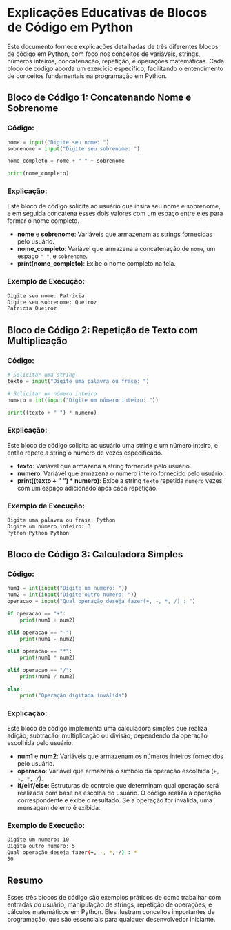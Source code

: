 # **Explicações Educativas de Blocos de Código em Python**

Este documento fornece explicações detalhadas de três diferentes blocos de código em Python, com foco nos conceitos de variáveis, strings, números inteiros, concatenação, repetição, e operações matemáticas. Cada bloco de código aborda um exercício específico, facilitando o entendimento de conceitos fundamentais na programação em Python.

## **Bloco de Código 1: Concatenando Nome e Sobrenome**

### **Código:**
```python
nome = input("Digite seu nome: ")
sobrenome = input("Digite seu sobrenome: ")

nome_completo = nome + " " + sobrenome

print(nome_completo)
```

### **Explicação:**
Este bloco de código solicita ao usuário que insira seu nome e sobrenome, e em seguida concatena esses dois valores com um espaço entre eles para formar o nome completo.

- **nome** e **sobrenome**: Variáveis que armazenam as strings fornecidas pelo usuário.
- **nome_completo**: Variável que armazena a concatenação de `nome`, um espaço `" "`, e `sobrenome`.
- **print(nome_completo)**: Exibe o nome completo na tela.

### **Exemplo de Execução:**
```bash
Digite seu nome: Patricia
Digite seu sobrenome: Queiroz
Patricia Queiroz
```

## **Bloco de Código 2: Repetição de Texto com Multiplicação**

### **Código:**
```python
# Solicitar uma string
texto = input("Digite uma palavra ou frase: ")

# Solicitar um número inteiro
numero = int(input("Digite um número inteiro: "))

print((texto + " ") * numero)
```

### **Explicação:**
Este bloco de código solicita ao usuário uma string e um número inteiro, e então repete a string o número de vezes especificado.

- **texto**: Variável que armazena a string fornecida pelo usuário.
- **numero**: Variável que armazena o número inteiro fornecido pelo usuário.
- **print((texto + " ") * numero)**: Exibe a string `texto` repetida `numero` vezes, com um espaço adicionado após cada repetição.

### **Exemplo de Execução:**
```bash
Digite uma palavra ou frase: Python
Digite um número inteiro: 3
Python Python Python 
```

## **Bloco de Código 3: Calculadora Simples**

### **Código:**
```python
num1 = int(input("Digite um numero: "))
num2 = int(input("Digite outro numero: "))
operacao = input("Qual operação deseja fazer(+, -, *, /) : ")

if operacao == "+":
    print(num1 + num2)

elif operacao == "-":
    print(num1 - num2)

elif operacao == "*":
    print(num1 * num2)

elif operacao == "/":
    print(num1 / num2)

else:
    print("Operação digitada inválida")
```

### **Explicação:**
Este bloco de código implementa uma calculadora simples que realiza adição, subtração, multiplicação ou divisão, dependendo da operação escolhida pelo usuário.

- **num1** e **num2**: Variáveis que armazenam os números inteiros fornecidos pelo usuário.
- **operacao**: Variável que armazena o símbolo da operação escolhida (`+, -, *, /`).
- **if/elif/else**: Estruturas de controle que determinam qual operação será realizada com base na escolha do usuário. O código realiza a operação correspondente e exibe o resultado. Se a operação for inválida, uma mensagem de erro é exibida.

### **Exemplo de Execução:**
```bash
Digite um numero: 10
Digite outro numero: 5
Qual operação deseja fazer(+, -, *, /) : *
50
```

## **Resumo**

Esses três blocos de código são exemplos práticos de como trabalhar com entradas do usuário, manipulação de strings, repetição de operações, e cálculos matemáticos em Python. Eles ilustram conceitos importantes de programação, que são essenciais para qualquer desenvolvedor iniciante.

